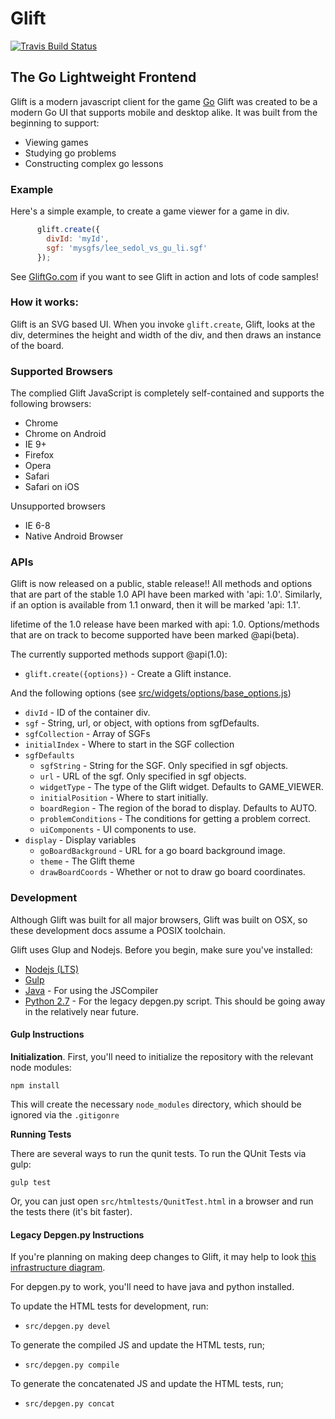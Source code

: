 Glift
=====

[![Travis Build Status](https://travis-ci.org/Kashomon/glift.svg?branch=master)](https://travis-ci.org/Kashomon/glift)

## The Go Lightweight Frontend

Glift is a modern javascript client for the game
<a href="http://en.wikipedia.org/wiki/Go_(game)">Go</a>
Glift was created to be a modern Go UI that supports mobile and desktop alike.
It was built from the beginning to support:

   - Viewing games
   - Studying go problems
   - Constructing complex go lessons

### Example

Here's a simple example, to create a game viewer for a game in div.

```javascript
      glift.create({
        divId: 'myId',
        sgf: 'mysgfs/lee_sedol_vs_gu_li.sgf'
      });
```
See [GliftGo.com](http://www.gliftgo.com) if you want to see Glift in action and
lots of code samples!

### How it works:

Glift is an SVG based UI. When you invoke `glift.create`, Glift, looks at the
div, determines the height and width of the div, and then draws an instance of
the board.

### Supported Browsers

The complied Glift JavaScript is completely self-contained and supports the
following browsers:

   - Chrome
   - Chrome on Android
   - IE 9+
   - Firefox
   - Opera
   - Safari
   - Safari on iOS

Unsupported browsers

   - IE 6-8
   - Native Android Browser

### APIs

Glift is now released on a public, stable release!! All methods and options that
are part of the stable 1.0 API have been marked with 'api: 1.0'. Similarly, if
an option is available from 1.1 onward, then it will be marked 'api: 1.1'.

lifetime of the 1.0 release have been marked with api: 1.0. Options/methods
that are on track to become supported have been marked @api(beta).

The currently supported methods support @api(1.0):

   * `glift.create({options})` - Create a Glift instance.

And the following options (see [src/widgets/options/base_options.js](/src/widgets/options/base_options.js))

   * `divId` - ID of the container div.
   * `sgf` - String, url, or object, with options from sgfDefaults.
   * `sgfCollection` - Array of SGFs
   * `initialIndex` - Where to start in the SGF collection
   * `sgfDefaults`
      * `sgfString` - String for the SGF. Only specified in sgf objects.
      * `url` - URL of the sgf. Only specified in sgf objects.
      * `widgetType` - The type of the Glift widget. Defaults to GAME_VIEWER.
      * `initialPosition` - Where to start initially.
      * `boardRegion` - The region of the borad to display. Defaults to AUTO.
      * `problemConditions` - The conditions for getting a problem correct.
      * `uiComponents` - UI components to use.
   * `display` - Display variables
      * `goBoardBackground` - URL for a go board background image.
      * `theme` - The Glift theme
      * `drawBoardCoords` - Whether or not to draw go board coordinates.

### Development

Although Glift was built for all major browsers, Glift was built on OSX, so
these development docs assume a POSIX toolchain.

Glift uses Glup and Nodejs. Before you begin, make sure you've installed:

* [Nodejs (LTS)](https://nodejs.org/en/)
* [Gulp](https://github.com/gulpjs/gulp/blob/master/docs/getting-started.md)
* [Java](https://java.com/en/download/) - For using the JSCompiler
* [Python 2.7](https://www.python.org/) - For the legacy depgen.py script. This
  should be going away in the relatively near future.

#### Gulp Instructions

**Initialization**. First, you'll need to initialize the repository with the relevant node modules:

```shell
npm install
```

This will create the necessary `node_modules` directory, which should be ignored via the `.gitigonre`

**Running Tests**

There are several ways to run the qunit tests. To run the QUnit Tests via gulp:

```shell
gulp test
```

Or, you can just open `src/htmltests/QunitTest.html` in a browser and run the tests there (it's bit faster).

#### Legacy Depgen.py Instructions

If you're planning on making deep changes to Glift, it may help to look [this
infrastructure
diagram](https://docs.google.com/drawings/d/1MQK8xWe7djaSJtXPffinfRcwdsA859S_uVI8YqOYKhk/edit).

For depgen.py to work, you'll need to have java and python installed.

To update the HTML tests for development, run:

   * `src/depgen.py devel`

To generate the compiled JS and update the HTML tests, run;

   * `src/depgen.py compile`

To generate the concatenated JS and update the HTML tests, run;

   * `src/depgen.py concat`


